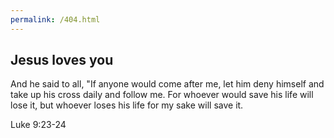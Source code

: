 ```yaml
---
permalink: /404.html
---
```


## Jesus loves you

And he said to all, "If anyone would come after me, let him deny himself and take up his cross daily and follow me. For whoever would save his life will lose it, but whoever loses his life for my sake will save it.

Luke 9:23-24

